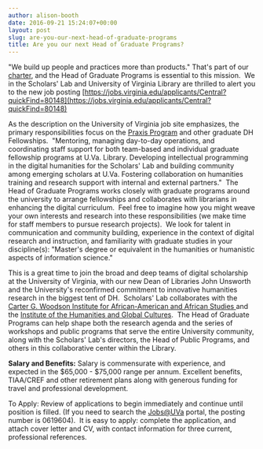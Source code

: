 ```yaml
---
author: alison-booth
date: 2016-09-21 15:24:07+00:00
layout: post
slug: are-you-our-next-head-of-graduate-programs
title: Are you our next Head of Graduate Programs?
---
```


"We build up people and practices more than products." That's part of our [charter](http://scholarslab.org/about/charter/), and the Head of Graduate Programs is essential to this mission.  We in the Scholars' Lab and University of Virginia Library are thrilled to alert you to the new job posting [https://jobs.virginia.edu/applicants/Central?quickFind=80148](https://jobs.virginia.edu/applicants/Central?quickFind=80148)

As the description on the University of Virginia job site emphasizes, the primary responsibilities focus on the [Praxis Program](http://praxis.scholarslab.org) and other graduate DH Fellowships.  "Mentoring, managing day-to-day operations, and coordinating staff support for both team-based and individual graduate fellowship programs at U.Va. Library. Developing intellectual programming in the digital humanities for the Scholars' Lab and building community among emerging scholars at U.Va. Fostering collaboration on humanities training and research support with internal and external partners."  The Head of Graduate Programs works closely with graduate programs around the university to arrange fellowships and collaborates with librarians in enhancing the digital curriculum.  Feel free to imagine how you might weave your own interests and research into these responsibilities (we make time for staff members to pursue research projects).  We look for talent in communication and community building, experience in the context of digital research and instruction, and familiarity with graduate studies in your discipline(s): "Master's degree or equivalent in the humanities or humanistic aspects of information science."

This is a great time to join the broad and deep teams of digital scholarship at the University of Virginia, with our new Dean of Libraries John Unsworth and the University's reconfirmed commitment to innovative humanities research in the biggest tent of DH.  Scholars' Lab collaborates with the [Carter G. Woodson Institute for African-American and African Studies ](http://woodson.virginia.edu/)and the [Institute of the Humanities and Global Cultures](http://ihgc.as.virginia.edu/).  The Head of Graduate Programs can help shape both the research agenda and the series of workshops and public programs that serve the entire University community, along with the Scholars' Lab's directors, the Head of Public Programs, and others in this collaborative center within the Library.

**Salary and Benefits:**
Salary is commensurate with experience, and expected in the $65,000 - $75,000 range per annum. Excellent benefits, TIAA/CREF and other retirement plans along with generous funding for travel and professional development.

To Apply:
Review of applications to begin immediately and continue until position is filled. (If you need to search the [Jobs@UVa](https://jobs.virginia.edu/) portal, the posting number is 0619604).  It is easy to apply: complete the application, and attach cover letter and CV, with contact information for three current, professional references.
